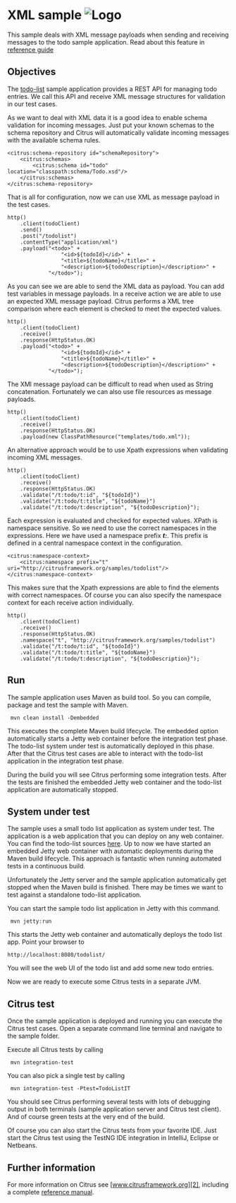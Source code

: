 XML sample ![Logo][1]
==============

This sample deals with XML message payloads when sending and receiving messages to the todo sample
application. Read about this feature in [reference guide][4]

Objectives
---------

The [todo-list](../todo-app/README.md) sample application provides a REST API for managing todo entries.
We call this API and receive XML message structures for validation in our test cases.

As we want to deal with XML data it is a good idea to enable schema validation for incoming messages. Just put your
known schemas to the schema repository and Citrus will automatically validate incoming messages with the available schema rules.

    <citrus:schema-repository id="schemaRepository">
        <citrus:schemas>
            <citrus:schema id="todo" location="classpath:schema/Todo.xsd"/>
        </citrus:schemas>
    </citrus:schema-repository>

That is all for configuration, now we can use XML as message payload in the test cases.
    
    http()
        .client(todoClient)
        .send()
        .post("/todolist")
        .contentType("application/xml")
        .payload("<todo>" +
                     "<id>${todoId}</id>" +
                     "<title>${todoName}</title>" +
                     "<description>${todoDescription}</description>" +
                 "</todo>");
        
As you can see we are able to send the XML data as payload. You can add test variables in message payloads. In a receive 
action we are able to use an expected XML message payload. Citrus performs a XML tree comparison where each element is checked to meet
the expected values.

    http()
        .client(todoClient)
        .receive()
        .response(HttpStatus.OK)
        .payload("<todo>" +
                     "<id>${todoId}</id>" +
                     "<title>${todoName}</title>" +
                     "<description>${todoDescription}</description>" +
                 "</todo>");

The XMl message payload can be difficult to read when used as String concatenation. Fortunately we can also use file resources as message
payloads.

    http()
        .client(todoClient)
        .receive()
        .response(HttpStatus.OK)
        .payload(new ClassPathResource("templates/todo.xml"));    
        
An alternative approach would be to use Xpath expressions when validating incoming XML messages.

    http()
        .client(todoClient)
        .receive()
        .response(HttpStatus.OK)
        .validate("/t:todo/t:id", "${todoId}")
        .validate("/t:todo/t:title", "${todoName}")
        .validate("/t:todo/t:description", "${todoDescription}");
        
Each expression is evaluated and checked for expected values. XPath is namespace sensitive. So we need to use the correct namespaces
in the expressions. Here we have used a namespace prefix ***t:***. This prefix is defined in a central namespace context in the configuration.
       
    <citrus:namespace-context>
        <citrus:namespace prefix="t" uri="http://citrusframework.org/samples/todolist"/>
    </citrus:namespace-context>
       
This makes sure that the Xpath expressions are able to find the elements with correct namespaces. Of course you can also specify the 
namespace context for each receive action individually.       
        
    http()
        .client(todoClient)
        .receive()
        .response(HttpStatus.OK)
        .namespace("t", "http://citrusframework.org/samples/todolist")
        .validate("/t:todo/t:id", "${todoId}")
        .validate("/t:todo/t:title", "${todoName}")
        .validate("/t:todo/t:description", "${todoDescription}");
                
Run
---------

The sample application uses Maven as build tool. So you can compile, package and test the
sample with Maven.
 
     mvn clean install -Dembedded
    
This executes the complete Maven build lifecycle. The embedded option automatically starts a Jetty web
container before the integration test phase. The todo-list system under test is automatically deployed in this phase.
After that the Citrus test cases are able to interact with the todo-list application in the integration test phase.

During the build you will see Citrus performing some integration tests.
After the tests are finished the embedded Jetty web container and the todo-list application are automatically stopped.

System under test
---------

The sample uses a small todo list application as system under test. The application is a web application
that you can deploy on any web container. You can find the todo-list sources [here](../todo-app). Up to now we have started an 
embedded Jetty web container with automatic deployments during the Maven build lifecycle. This approach is fantastic 
when running automated tests in a continuous build.
  
Unfortunately the Jetty server and the sample application automatically get stopped when the Maven build is finished. 
There may be times we want to test against a standalone todo-list application.  

You can start the sample todo list application in Jetty with this command.

     mvn jetty:run

This starts the Jetty web container and automatically deploys the todo list app. Point your browser to
 
    http://localhost:8080/todolist/

You will see the web UI of the todo list and add some new todo entries.

Now we are ready to execute some Citrus tests in a separate JVM.

Citrus test
---------

Once the sample application is deployed and running you can execute the Citrus test cases.
Open a separate command line terminal and navigate to the sample folder.

Execute all Citrus tests by calling

     mvn integration-test

You can also pick a single test by calling

     mvn integration-test -Ptest=TodoListIT

You should see Citrus performing several tests with lots of debugging output in both terminals (sample application server
and Citrus test client). And of course green tests at the very end of the build.

Of course you can also start the Citrus tests from your favorite IDE.
Just start the Citrus test using the TestNG IDE integration in IntelliJ, Eclipse or Netbeans.

Further information
---------

For more information on Citrus see [www.citrusframework.org][2], including
a complete [reference manual][3].

 [1]: http://www.citrusframework.org/img/brand-logo.png "Citrus"
 [2]: http://www.citrusframework.org
 [3]: http://www.citrusframework.org/reference/html/
 [4]: http://www.citrusframework.org/reference/html/validation-xml.html
